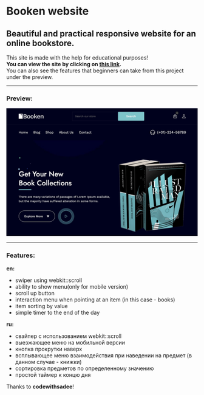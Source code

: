 # Booken website

## Beautiful and practical responsive website for an online bookstore.
This site is made with the help for educational purposes!    
**You can view the site by clicking on [this link](https://ikramarenko1.github.io/booken/).**     
You can also see the features that beginners can take from this project under the preview.

___

### Preview:
![preview img](/preview.jpeg)

___

### Features:
<strong>en:</strong>
- swiper using webkit::scroll
- ability to show menu(only for mobile version)
- scroll up button
- interaction menu when pointing at an item (in this case - books)
- item sorting by value
- simple timer to the end of the day

<strong>ru:</strong>
- свайпер с использованием webkit::scroll
- выезжающее меню на мобильной версии
- кнопка прокрутки наверх
- всплывающее меню взаимодействия при наведении на предмет (в данном случае - книжки)
- сортировка предметов по определенному значению
- простой таймер к концю дня

Thanks to **codewithsadee**!
